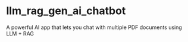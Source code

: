 # llm_rag_gen_ai_chatbot
A powerful AI app that lets you chat with multiple PDF documents using LLM + RAG
